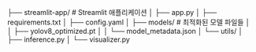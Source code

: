 ├── streamlit-app/                    # Streamlit 애플리케이션
│   ├── app.py
│   ├── requirements.txt
│   ├── config.yaml
│   ├── models/                       # 최적화된 모델 파일들
│   │   ├── yolov8_optimized.pt
│   │   └── model_metadata.json
│   └── utils/
│       ├── inference.py
│       └── visualizer.py